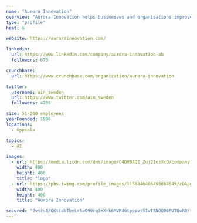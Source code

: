 ```yaml
---
name: "Aurora Innovation"
overview: "Aurora Innovation helps businesses and organisations improve their availability and make it easier for people to get in touch. We offer flexible communication solutions that contribute to better customer service and a positive work environment. Read more about our products on our website www.aurorainnovation.com"
type: "profile"
heat: 6

website: https://aurorainnovation.com/

linkedin:
  url: https://www.linkedin.com/company/aurora-innovation-ab
  followers: 679

crunchbase:
  url: https://www.crunchbase.com/organization/aurora-innovation

twitter:
  username: ain_sweden
  url: https://www.twitter.com/ain_sweden
  followers: 4785

size: 51-200 employees
yearFounded: 1996
locations:
  - Uppsala

topics:
  - AI

images:
  - url: https://media.licdn.com/dms/image/C4D0BAQE_Zuj21ezXcQ/company-logo_400_400/0?e=1582761600&v=beta&t=bQ-Z6zW_V-4Y9bPYH3tE6LXt9TDRBTYFOZPeJva937o
    width: 400
    height: 400
    title: "logo"
  - url: https://pbs.twimg.com/profile_images/1158846406498668545/zDApgLbP_400x400.jpg
    width: 400
    height: 400
    title: "Aurora Innovation"

secured: "9vsisB/QKtLdbTbcLr5aG90rq3+Xrk6MVR46tpppvt5IwIZNOQ06PUTQwR0/tJJk42Wy339bZIHZwKbmTgE78UQ3sE4oydrLMtinjHcGsECGvbYO13qJ1mzji95wiiGyIyM6jZp95/gzLU5+yw+Ah+kLjJikiYuCrsxhqDFYKEbwRLTfaxfMHzv81K7mN5tBu1zrJDA5KbVqbCojrQRMpC6krjCDe2fNzjTB95v9zax7SwOHzZqVZpV+EyFPc5VGQsJ30nQ53u/uf8kqpyeZqPlUxR5XcSZnvDI+wk9Z06AYTOV+SrfFF1B/SbHnjQFW;yHE2INkNq5VVKwbixgY38w=="
---
```


